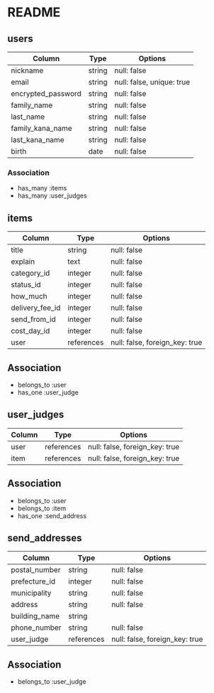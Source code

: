 # README

## users

| Column             | Type   | Options                   |
| ------------------ | ------ | ------------------------- |
| nickname           | string | null: false               |
| email              | string | null: false, unique: true |
| encrypted_password | string | null: false               |
| family_name        | string | null: false               |
| last_name          | string | null: false               |
| family_kana_name   | string | null: false               |
| last_kana_name     | string | null: false               |
| birth              | date   | null: false               |

### Association
- has_many :items
- has_many :user_judges

## items

| Column          | Type          | Options                        |
| --------------- | ------------- | ------------------------------ |
| title           | string        | null: false                    |
| explain         | text          | null: false                    |
| category_id     | integer       | null: false                    |
| status_id       | integer       | null: false                    |
| how_much        | integer       | null: false                    |
| delivery_fee_id | integer       | null: false                    |
| send_from_id    | integer       | null: false                    |
| cost_day_id     | integer       | null: false                    |
| user            | references    | null: false, foreign_key: true |

## Association
- belongs_to :user
- has_one :user_judge

## user_judges

| Column | Type       | Options                        |
| ------ | ---------- | ------------------------------ |
| user   | references | null: false, foreign_key: true |
| item   | references | null: false, foreign_key: true |

## Association
- belongs_to :user
- belongs_to :item
- has_one :send_address

## send_addresses

| Column        | Type          | Options                        |
| ------------- | ------------- | ------------------------------ |
| postal_number | string        | null: false                    | 
| prefecture_id | integer       | null: false                    |
| municipality  | string        | null: false                    |
| address       | string        | null: false                    |
| building_name | string        |                                |
| phone_number  | string        | null: false                    |
| user_judge    | references    | null: false, foreign_key: true |

## Association
- belongs_to :user_judge